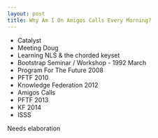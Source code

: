 ```yaml
---
layout: post
title: Why Am I On Amigos Calls Every Morning?
---
```


* Catalyst
* Meeting Doug
* Learning NLS & the chorded keyset
* Bootstrap Seminar / Workshop - 1992 March
* Program For The Future 2008
* PFTF 2010
* Knowledge Federation 2012
* Amigos Calls
* PFTF 2013
* KF 2014
* ISSS

Needs elaboration